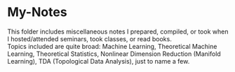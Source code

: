 # My-Notes
This folder includes miscellaneous notes I prepared, compiled, or took when I hosted/attended seminars, took classes, or read books. <br>
Topics included are quite broad: Machine Learning, Theoretical Machine Learning, Theoretical Statistics, 
Nonlinear Dimension Reduction (Manifold Learning), TDA (Topological Data Analysis), just to name a few.
